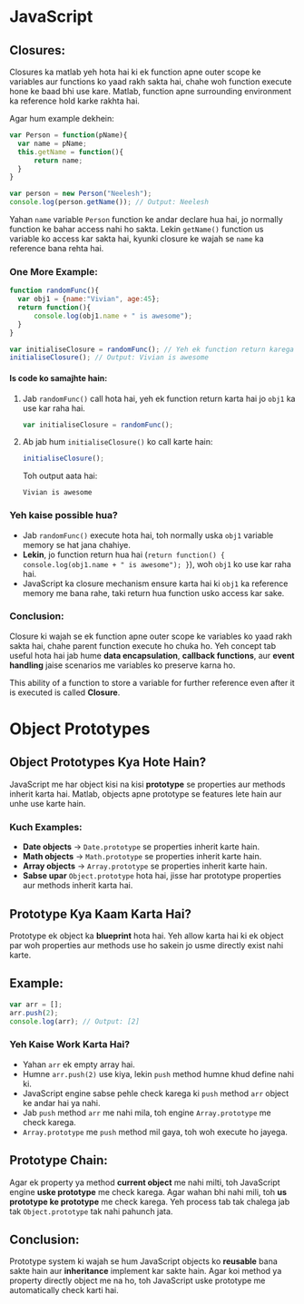 # JavaScript

## Closures:
Closures ka matlab yeh hota hai ki ek function apne outer scope ke variables aur functions ko yaad rakh sakta hai, chahe woh function execute hone ke baad bhi use kare. Matlab, function apne surrounding environment ka reference hold karke rakhta hai.

Agar hum example dekhein:

```js
var Person = function(pName){
  var name = pName;
  this.getName = function(){
      return name;
  }
}

var person = new Person("Neelesh");
console.log(person.getName()); // Output: Neelesh
```

Yahan `name` variable `Person` function ke andar declare hua hai, jo normally function ke bahar access nahi ho sakta. Lekin `getName()` function us variable ko access kar sakta hai, kyunki closure ke wajah se `name` ka reference bana rehta hai.

### One More Example:

```js
function randomFunc(){
  var obj1 = {name:"Vivian", age:45};
  return function(){
      console.log(obj1.name + " is awesome");
  }
}

var initialiseClosure = randomFunc(); // Yeh ek function return karega
initialiseClosure(); // Output: Vivian is awesome
```

#### Is code ko samajhte hain:
1. Jab `randomFunc()` call hota hai, yeh ek function return karta hai jo `obj1` ka use kar raha hai.
   ```js
   var initialiseClosure = randomFunc();
   ```
2. Ab jab hum `initialiseClosure()` ko call karte hain:
   ```js
   initialiseClosure(); 
   ```

   Toh output aata hai:
   ```
   Vivian is awesome
   ```

### Yeh kaise possible hua?
- Jab `randomFunc()` execute hota hai, toh normally uska `obj1` variable memory se hat jana chahiye.
- **Lekin**, jo function return hua hai (`return function() { console.log(obj1.name + " is awesome"); }`), woh `obj1` ko use kar raha hai.
- JavaScript ka closure mechanism ensure karta hai ki `obj1` ka reference memory me bana rahe, taki return hua function usko access kar sake.

### Conclusion:
Closure ki wajah se ek function apne outer scope ke variables ko yaad rakh sakta hai, chahe parent function execute ho chuka ho. Yeh concept tab useful hota hai jab hume **data encapsulation**, **callback functions**, aur **event handling** jaise scenarios me variables ko preserve karna ho.

This ability of a function to store a variable for further reference even after it is executed is called **Closure**.

# Object Prototypes

## Object Prototypes Kya Hote Hain?
JavaScript me har object kisi na kisi **prototype** se properties aur methods inherit karta hai. Matlab, objects apne prototype se features lete hain aur unhe use karte hain.

### Kuch Examples:
- **Date objects** → `Date.prototype` se properties inherit karte hain.
- **Math objects** → `Math.prototype` se properties inherit karte hain.
- **Array objects** → `Array.prototype` se properties inherit karte hain.
- **Sabse upar** `Object.prototype` hota hai, jisse har prototype properties aur methods inherit karta hai.

## Prototype Kya Kaam Karta Hai?
Prototype ek object ka **blueprint** hota hai. Yeh allow karta hai ki ek object par woh properties aur methods use ho sakein jo usme directly exist nahi karte.

## Example:
```js
var arr = [];
arr.push(2);
console.log(arr); // Output: [2]
```

### Yeh Kaise Work Karta Hai?
- Yahan `arr` ek empty array hai.
- Humne `arr.push(2)` use kiya, lekin `push` method humne khud define nahi ki.
- JavaScript engine sabse pehle check karega ki `push` method `arr` object ke andar hai ya nahi.
- Jab `push` method `arr` me nahi mila, toh engine `Array.prototype` me check karega.
- `Array.prototype` me `push` method mil gaya, toh woh execute ho jayega.

## Prototype Chain:
Agar ek property ya method **current object** me nahi milti, toh JavaScript engine **uske prototype** me check karega. Agar wahan bhi nahi mili, toh **us prototype ke prototype** me check karega. Yeh process tab tak chalega jab tak `Object.prototype` tak nahi pahunch jata.

## Conclusion:
Prototype system ki wajah se hum JavaScript objects ko **reusable** bana sakte hain aur **inheritance** implement kar sakte hain. Agar koi method ya property directly object me na ho, toh JavaScript uske prototype me automatically check karti hai.

